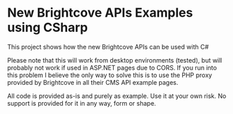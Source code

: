 # New Brightcove APIs Examples using CSharp

This project shows how the new Brightcove APIs can be used with C#

Please note that this will work from desktop environments (tested), but will probably not work if used in ASP.NET pages due to CORS. If you run into this problem I believe the only way to solve this is to use the PHP proxy provided by Brightcove in all their CMS API example pages.

All code is provided as-is and purely as example. Use it at your own risk. No support is provided for it in any way, form or shape.
